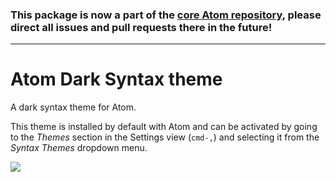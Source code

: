 ### This package is now a part of the [core Atom repository](https://github.com/atom/atom/tree/master/packages/atom-dark-syntax), please direct all issues and pull requests there in the future!

---

# Atom Dark Syntax theme

A dark syntax theme for Atom.

This theme is installed by default with Atom and can be activated by going to
the _Themes_ section in the Settings view (`cmd-,`) and selecting it from the
_Syntax Themes_ dropdown menu.

![](https://f.cloud.github.com/assets/671378/2264549/f49e9bf2-9e73-11e3-9329-e2d59dd1b119.png)
